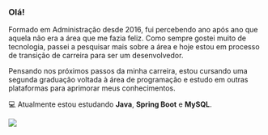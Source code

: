 <!--
**rpriolo/rpriolo** is a ✨ _special_ ✨ repository because its `README.md` (this file) appears on your GitHub profile.

Here are some ideas to get you started:

- 🔭 I’m currently working on ...
- 🌱 I’m currently learning ...
- 👯 I’m looking to collaborate on ...
- 🤔 I’m looking for help with ...
- 💬 Ask me about ...
- 📫 How to reach me: ...
- 😄 Pronouns: ...
- ⚡ Fun fact: ...
-->

### Olá!

Formado em Administração desde 2016, fui percebendo ano após ano que aquela não era a área que me fazia feliz. Como sempre gostei muito de tecnologia, passei a pesquisar mais sobre a área e hoje estou em processo de transição de carreira para ser um desenvolvedor.

Pensando nos próximos passos da minha carreira, estou cursando uma segunda graduação voltada à área de programação e estudo em outras plataformas para aprimorar meus conhecimentos.

💻 Atualmente estou estudando <strong>Java</strong>, <strong>Spring Boot</strong> e <strong>MySQL</strong>.

<a href="https://www.linkedin.com/in/rpriolo/">
  <img src="https://img.shields.io/badge/LinkedIn-0077B5?style=for-the-badge&logo=linkedin&logoColor=white">
</a>    
